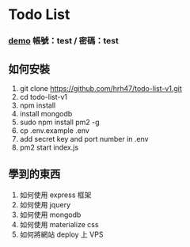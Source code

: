 # Todo List

### [demo](http://134.209.7.22:3000/) 帳號：test / 密碼：test

## 如何安裝

1. git clone https://github.com/hrh47/todo-list-v1.git
2. cd todo-list-v1
3. npm install 
4. install mongodb
5. sudo npm install pm2 -g
6. cp .env.example .env
7. add secret key and port number in .env
8. pm2 start index.js

## 學到的東西

1. 如何使用 express 框架
2. 如何使用 jquery
3. 如何使用 mongodb
4. 如何使用 materialize css
5. 如何將網站 deploy 上 VPS
